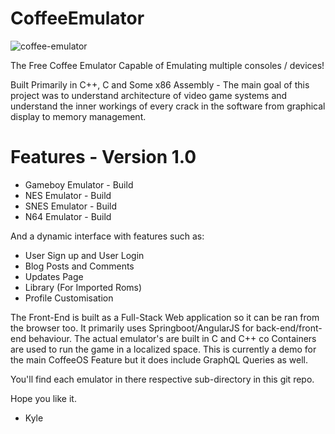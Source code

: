 # CoffeeEmulator

![coffee-emulator](https://github.com/user-attachments/assets/daa573d7-da29-4d81-ae54-1cdcba7c9bd7)

The Free Coffee Emulator Capable of Emulating multiple consoles / devices!

Built Primarily in C++, C and Some x86 Assembly - The main goal of this project
was to understand architecture of video game systems and understand the inner workings
of every crack in the software from graphical display to memory management.

# Features - Version 1.0
- Gameboy Emulator - Build
- NES Emulator - Build
- SNES Emulator - Build
- N64 Emulator - Build

And a dynamic interface with features such as: 
- User Sign up and User Login
- Blog Posts and Comments
- Updates Page
- Library (For Imported Roms)
- Profile Customisation

The Front-End is built as a Full-Stack Web application so it can be ran from the browser too. It primarily uses Springboot/AngularJS for back-end/front-end behaviour. The actual emulator's are built in C and C++ co Containers are used to run the game in a localized space. This is currently a demo for the main CoffeeOS Feature but it does include GraphQL Queries as well.

You'll find each emulator in there respective sub-directory in this git repo.

Hope you like it.

- Kyle
